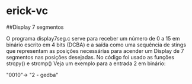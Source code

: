 # erick-vc
##Display 7 segmentos

O programa display7seg.c serve para receber um número de 0 a 15 em binário escrito em 4 bits (DCBA) e a saída como uma sequência de stings que representam as posições necessárias para acender um Display de 7 segmentos nas posições desejadas. No código foi usado as funções strcpy() e strcmp()
Veja um exemplo para a entrada 2 em binário:

"0010"-> "2 - gedba"
